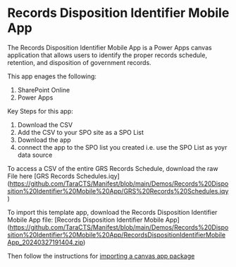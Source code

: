 # Records Disposition Identifier Mobile App

The Records Disposition Identifier Mobile App is a Power Apps canvas application that allows users to identify the proper records schedule, retention, and disposition of government records.

This app enages the following:
1. SharePoint Online
2. Power Apps

Key Steps for this app:
1. Download the CSV
2. Add the CSV to your SPO site as a SPO List
3. Download the app
4. connect the app to the SPO list you created i.e. use the SPO List as yoyr data source

To access a CSV of the entire GRS Records Schedule, download the raw File here [GRS Records Schedules.iqy] (https://github.com/TaraCTS/Manifest/blob/main/Demos/Records%20Disposition%20Identifier%20Mobile%20App/GRS%20Records%20Schedules.iqy)

To import this template app, download the Records Disposition Identifier Mobile App file: [Records Disposition Identifier Mobile App] (https://github.com/TaraCTS/Manifest/blob/main/Demos/Records%20Disposition%20Identifier%20Mobile%20App/RecordsDispositionIdentifierMobileApp_20240327191404.zip) 

Then follow the instructions for [importing a canvas app package](https://www.docs.microsoft.com/en-us/powerapps/maker/canvas-apps/export-import-app#importing-a-canvas-app-package)
